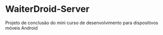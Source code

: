 WaiterDroid-Server
==================
Projeto de conclusão do mini curso de desenvolvimento para dispositivos móveis Android
